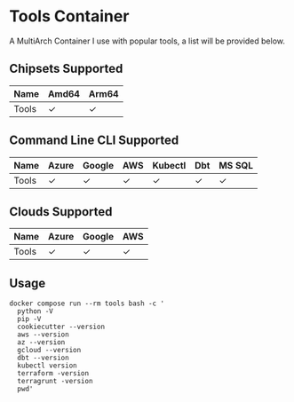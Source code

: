 # Tools Container

A MultiArch Container I use with popular tools, a list will be provided below. 

## Chipsets Supported
| Name | Amd64 | Arm64
|------|-------|------|
| Tools | ✓ | ✓ |

## Command Line CLI Supported
| Name | Azure | Google | AWS | Kubectl | Dbt | MS SQL
|------|-------|--------|-----|-------|-------|--------|
| Tools | ✓ | ✓ | ✓ | ✓ | ✓ | ✓ |

## Clouds Supported
| Name | Azure | Google | AWS |
|------|-------|--------|-----|
| Tools | ✓ | ✓ | ✓ |

## Usage

```shell
docker compose run --rm tools bash -c '
  python -V
  pip -V
  cookiecutter --version
  aws --version
  az --version
  gcloud --version
  dbt --version
  kubectl version
  terraform -version
  terragrunt -version
  pwd'
```
